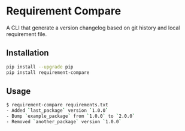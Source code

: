 # Requirement Compare

A CLI that generate a version changelog based on git history and local requirement file.

## Installation

```bash
pip install --upgrade pip
pip install requirement-compare
```

## Usage

```bash
$ requirement-compare requirements.txt
- Added `last_package` version `1.0.0`
- Bump `example_package` from `1.0.0` to `2.0.0`
- Removed `another_package` version `1.0.0`
```
